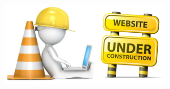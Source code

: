 <!-- 
.. title: NANCETECH
.. slug: hola-mundo
.. date: 2017-07-03 17:09:39 UTC-05:00
.. tags: 
.. category: 
.. link: 
.. description: 
.. type: text
-->

![](/img/building.jpg)
